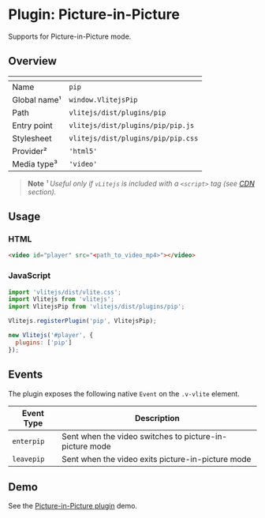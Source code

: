 # Plugin: Picture-in-Picture

Supports for Picture-in-Picture mode.

## Overview

| <!-- -->          | <!-- -->                           |
| ----------------- | ---------------------------------- |
| Name              | `pip`                              |
| Global name&sup1; | `window.VlitejsPip`                |
| Path              | `vlitejs/dist/plugins/pip`         |
| Entry point       | `vlitejs/dist/plugins/pip/pip.js`  |
| Stylesheet        | `vlitejs/dist/plugins/pip/pip.css` |
| Provider&sup2;    | `'html5'`                          |
| Media type&sup3;  | `'video'`                          |

> **Note** _&sup1; Useful only if `vLitejs` is included with a `<script>` tag (see [CDN](../../../README.md#CDN) section)._

## Usage

### HTML

```html
<video id="player" src="<path_to_video_mp4>"></video>
```

### JavaScript

```js
import 'vlitejs/dist/vlite.css';
import Vlitejs from 'vlitejs';
import VlitejsPip from 'vlitejs/dist/plugins/pip';

Vlitejs.registerPlugin('pip', VlitejsPip);

new Vlitejs('#player', {
  plugins: ['pip']
});
```

## Events

The plugin exposes the following native `Event` on the `.v-vlite` element.

| Event Type | Description                                             |
| ---------- | ------------------------------------------------------- |
| `enterpip` | Sent when the video switches to picture-in-picture mode |
| `leavepip` | Sent when the video exits picture-in-picture mode       |

## Demo

See the [Picture-in-Picture plugin](https://jsfiddle.net/yoriiis/fdyjt8pg) demo.
